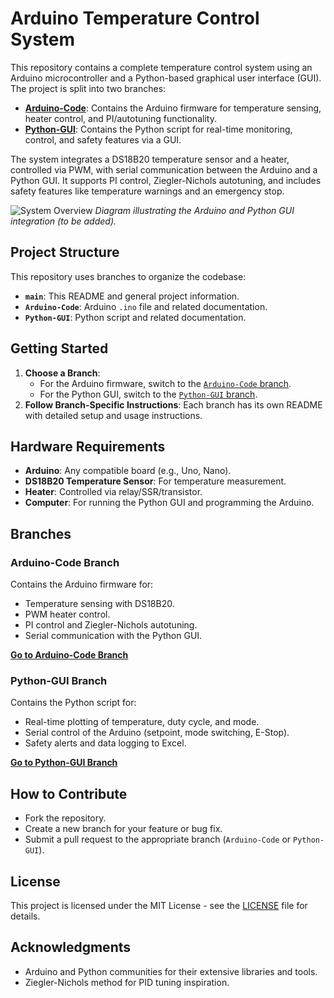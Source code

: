 # Arduino Temperature Control System

This repository contains a complete temperature control system using an Arduino microcontroller and a Python-based graphical user interface (GUI). The project is split into two branches:

- **[Arduino-Code](#arduino-code-branch)**: Contains the Arduino firmware for temperature sensing, heater control, and PI/autotuning functionality.
- **[Python-GUI](#python-gui-branch)**: Contains the Python script for real-time monitoring, control, and safety features via a GUI.

The system integrates a DS18B20 temperature sensor and a heater, controlled via PWM, with serial communication between the Arduino and a Python GUI. It supports PI control, Ziegler-Nichols autotuning, and includes safety features like temperature warnings and an emergency stop.

![System Overview](system_overview.png)
*Diagram illustrating the Arduino and Python GUI integration (to be added).*

## Project Structure
This repository uses branches to organize the codebase:
- **`main`**: This README and general project information.
- **`Arduino-Code`**: Arduino `.ino` file and related documentation.
- **`Python-GUI`**: Python script and related documentation.

## Getting Started
1. **Choose a Branch**:
   - For the Arduino firmware, switch to the [`Arduino-Code` branch](#arduino-code-branch).
   - For the Python GUI, switch to the [`Python-GUI` branch](#python-gui-branch).
2. **Follow Branch-Specific Instructions**: Each branch has its own README with detailed setup and usage instructions.

## Hardware Requirements
- **Arduino**: Any compatible board (e.g., Uno, Nano).
- **DS18B20 Temperature Sensor**: For temperature measurement.
- **Heater**: Controlled via relay/SSR/transistor.
- **Computer**: For running the Python GUI and programming the Arduino.

## Branches

### Arduino-Code Branch
Contains the Arduino firmware for:
- Temperature sensing with DS18B20.
- PWM heater control.
- PI control and Ziegler-Nichols autotuning.
- Serial communication with the Python GUI.

[**Go to Arduino-Code Branch**](
https://github.com/yourusername/Arduino-Temperature-Control/tree/Arduino-Code)

### Python-GUI Branch
Contains the Python script for:
- Real-time plotting of temperature, duty cycle, and mode.
- Serial control of the Arduino (setpoint, mode switching, E-Stop).
- Safety alerts and data logging to Excel.

[**Go to Python-GUI Branch**](
https://github.com/yourusername/Arduino-Temperature-Control/tree/Python-GUI)

## How to Contribute
- Fork the repository.
- Create a new branch for your feature or bug fix.
- Submit a pull request to the appropriate branch (`Arduino-Code` or `Python-GUI`).

## License
This project is licensed under the MIT License - see the [LICENSE](LICENSE) file for details.

## Acknowledgments
- Arduino and Python communities for their extensive libraries and tools.
- Ziegler-Nichols method for PID tuning inspiration.
